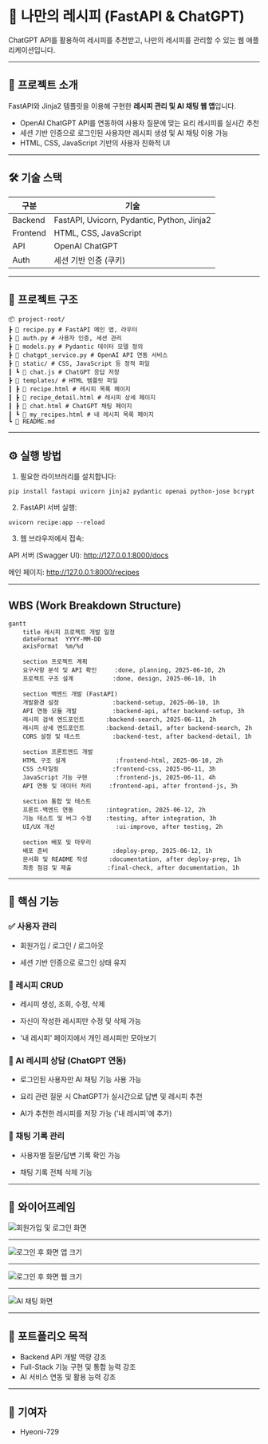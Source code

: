 # 🍳 나만의 레시피 (FastAPI & ChatGPT)

ChatGPT API를 활용하여 레시피를 추천받고, 나만의 레시피를 관리할 수 있는 웹 애플리케이션입니다.

---

## 🚀 프로젝트 소개

FastAPI와 Jinja2 템플릿을 이용해 구현한 **레시피 관리 및 AI 채팅 웹 앱**입니다.

- OpenAI ChatGPT API를 연동하여 사용자 질문에 맞는 요리 레시피를 실시간 추천
- 세션 기반 인증으로 로그인된 사용자만 레시피 생성 및 AI 채팅 이용 가능
- HTML, CSS, JavaScript 기반의 사용자 친화적 UI

---

## 🛠️ 기술 스택

| 구분     | 기술                                |
|--------|-------------------------------------|
| Backend | FastAPI, Uvicorn, Pydantic, Python, Jinja2 |
| Frontend | HTML, CSS, JavaScript               |
| API     | OpenAI ChatGPT                      |
| Auth    | 세션 기반 인증 (쿠키)                  |

---

## 📁 프로젝트 구조

```
📦 project-root/
┣ 📜 recipe.py # FastAPI 메인 앱, 라우터
┣ 📜 auth.py # 사용자 인증, 세션 관리
┣ 📜 models.py # Pydantic 데이터 모델 정의
┣ 📜 chatgpt_service.py # OpenAI API 연동 서비스
┣ 📂 static/ # CSS, JavaScript 등 정적 파일
┃ ┗ 📜 chat.js # ChatGPT 응답 저장
┣ 📂 templates/ # HTML 템플릿 파일
┃ ┣ 📜 recipe.html # 레시피 목록 페이지
┃ ┣ 📜 recipe_detail.html # 레시피 상세 페이지
┃ ┣ 📜 chat.html # ChatGPT 채팅 페이지
┃ ┗ 📜 my_recipes.html # 내 레시피 목록 페이지
┗ 📜 README.md
```

---

## ⚙️ 실행 방법

1. 필요한 라이브러리를 설치합니다:

```(venv)
pip install fastapi uvicorn jinja2 pydantic openai python-jose bcrypt
```

2. FastAPI 서버 실행:

```(venv)
uvicorn recipe:app --reload
```

3. 웹 브라우저에서 접속:

API 서버 (Swagger UI): http://127.0.0.1:8000/docs

메인 페이지: http://127.0.0.1:8000/recipes

---

## WBS (Work Breakdown Structure)
```
gantt
    title 레시피 프로젝트 개발 일정
    dateFormat  YYYY-MM-DD
    axisFormat  %m/%d

    section 프로젝트 계획
    요구사항 분석 및 API 확인     :done, planning, 2025-06-10, 2h
    프로젝트 구조 설계           :done, design, 2025-06-10, 1h

    section 백엔드 개발 (FastAPI)
    개발환경 설정               :backend-setup, 2025-06-10, 1h
    API 연동 모듈 개발          :backend-api, after backend-setup, 3h
    레시피 검색 엔드포인트      :backend-search, 2025-06-11, 2h
    레시피 상세 엔드포인트      :backend-detail, after backend-search, 2h
    CORS 설정 및 테스트         :backend-test, after backend-detail, 1h

    section 프론트엔드 개발
    HTML 구조 설계              :frontend-html, 2025-06-10, 2h
    CSS 스타일링               :frontend-css, 2025-06-11, 3h
    JavaScript 기능 구현        :frontend-js, 2025-06-11, 4h
    API 연동 및 데이터 처리     :frontend-api, after frontend-js, 3h

    section 통합 및 테스트
    프론트-백엔드 연동         :integration, 2025-06-12, 2h
    기능 테스트 및 버그 수정    :testing, after integration, 3h
    UI/UX 개선                 :ui-improve, after testing, 2h

    section 배포 및 마무리
    배포 준비                  :deploy-prep, 2025-06-12, 1h
    문서화 및 README 작성      :documentation, after deploy-prep, 1h
    최종 점검 및 제출          :final-check, after documentation, 1h
```
---

## 🔑 핵심 기능
### ✅ 사용자 관리
- 회원가입 / 로그인 / 로그아웃

- 세션 기반 인증으로 로그인 상태 유지

### 🍲 레시피 CRUD
- 레시피 생성, 조회, 수정, 삭제

- 자신이 작성한 레시피만 수정 및 삭제 가능

- '내 레시피' 페이지에서 개인 레시피만 모아보기

### 🤖 AI 레시피 상담 (ChatGPT 연동)
- 로그인된 사용자만 AI 채팅 기능 사용 가능

- 요리 관련 질문 시 ChatGPT가 실시간으로 답변 및 레시피 추천

- AI가 추천한 레시피를 저장 가능 ('내 레시피'에 추가)

### 💬 채팅 기록 관리
- 사용자별 질문/답변 기록 확인 가능

- 채팅 기록 전체 삭제 기능

---

## 📸 와이어프레임

![회원가입 및 로그인 화면](./wireframe/makeuser_login.png)

---

![로그인 후 화면 앱 크기](./wireframe/after_login_app.png)

---

![로그인 후 화면 웹 크기](./wireframe/after_login.png)

---

![AI 채팅 화면](./wireframe/AI_chat.png)

---

## 📌 포트폴리오 목적
- Backend API 개발 역량 강조
- Full-Stack 기능 구현 및 통합 능력 강조
- AI 서비스 연동 및 활용 능력 강조

---

## 🙋 기여자
- Hyeoni-729